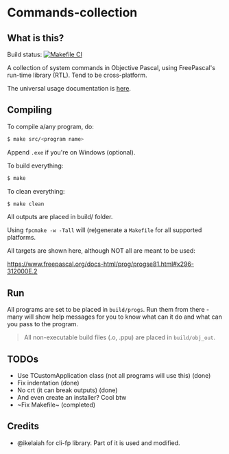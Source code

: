 # Commands-collection

## What is this?

Build status: [![Makefile CI](https://github.com/lebao3105/Commands-collection/actions/workflows/nightly.yml/badge.svg)](https://github.com/lebao3105/Commands-collection/actions/workflows/nightly.yml)

A collection of system commands in Objective Pascal, using FreePascal's run-time library (RTL). Tend to be cross-platform.

The universal usage documentation is [here](USAGE.md).

## Compiling

To compile a/any program, do:

```bash
$ make src/<program name>
```

Append `.exe` if you're on Windows (optional).

To build everything:

```bash
$ make
```

To clean everything:

```bash
$ make clean
```

All outputs are placed in build/ folder.

Using `fpcmake -w -Tall` will (re)generate a `Makefile` for all supported platforms.

All targets are shown here, although NOT all are meant to be used:

https://www.freepascal.org/docs-html/prog/progse81.html#x296-312000E.2

## Run

All programs are set to be placed in `build/progs`. Run them from there - many will show help messages for you to know what can it do and what can you pass to the program.

> All non-executable build files (.o, .ppu) are placed in `build/obj_out`.

## TODOs

* Use TCustomApplication class (not all programs will use this) (done)
* Fix indentation (done)
* No crt (it can break outputs) (done)
* And even create an installer? Cool btw
* ~Fix Makefile~ (completed)

## Credits

* @ikelaiah for cli-fp library. Part of it is used and modified.
